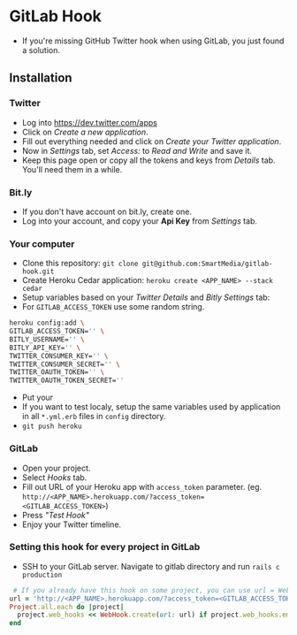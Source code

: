 # GitLab Hook
* If you're missing GitHub Twitter hook when using GitLab, you just found a solution.

## Installation

### Twitter
* Log into https://dev.twitter.com/apps
* Click on _Create a new application_.
* Fill out everything needed and click on _Create your Twitter application_.
* Now in _Settings_ tab, set _Access:_ to _Read and Write_ and save it.
* Keep this page open or copy all the tokens and keys from _Details_ tab. You'll need them in a while.

### Bit.ly
* If you don't have account on bit.ly, create one.
* Log into your account, and copy your __Api Key__ from _Settings_ tab.

### Your computer
* Clone this repository: `git clone git@github.com:SmartMedia/gitlab-hook.git`
* Create Heroku Cedar application: `heroku create <APP_NAME> --stack cedar`
* Setup variables based on your _Twitter Details_ and _Bitly Settings_ tab:
* For `GITLAB_ACCESS_TOKEN` use some random string.

```bash
heroku config:add \
GITLAB_ACCESS_TOKEN='' \
BITLY_USERNAME='' \
BITLY_API_KEY='' \
TWITTER_CONSUMER_KEY='' \
TWITTER_CONSUMER_SECRET='' \
TWITTER_OAUTH_TOKEN='' \
TWITTER_OAUTH_TOKEN_SECRET=''
```

* Put your 
* If you want to test localy, setup the same variables used by application in all `*.yml.erb` files in `config` directory.
* `git push heroku`

### GitLab
* Open your project.
* Select _Hooks_ tab.
* Fill out URL of your Heroku app with `access_token` parameter.
(eg. `http://<APP_NAME>.herokuapp.com/?access_token=<GITLAB_ACCESS_TOKEN>`)
* Press _"Test Hook"_
* Enjoy your Twitter timeline.

### Setting this hook for every project in GitLab
* SSH to your GitLab server. Navigate to gitlab directory and run `rails c production`

```ruby
 # If you already have this hook on some project, you can use url = WebHook.first.url
url = 'http://<APP_NAME>.herokuapp.com/?access_token=<GITLAB_ACCESS_TOKEN>'
Project.all.each do |project|
  project.web_hooks << WebHook.create(url: url) if project.web_hooks.empty?
end
```

